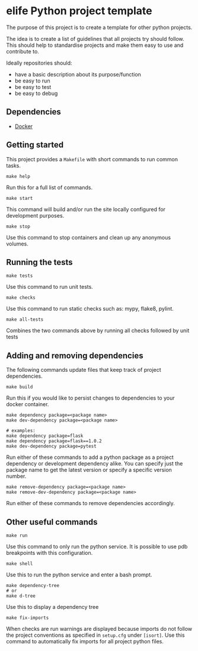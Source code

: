 elife Python project template
=============================
The purpose of this project is to create a template for other python projects.

The idea is to create a list of guidelines that all projects try should follow. 
This should help to standardise projects and make them easy to use and contribute to.

Ideally repositories should:
 - have a basic description about its purpose/function
 - be easy to run
 - be easy to test
 - be easy to debug


Dependencies
------------

* [Docker](https://www.docker.com/)

Getting started
---------------
This project provides a `Makefile` with short commands to run common tasks.

```
make help
```
Run this for a full list of commands.

```
make start
```
This command will build and/or run the site locally configured for development purposes.

```
make stop
```
Use this command to stop containers and clean up any anonymous volumes.

Running the tests
-----------------
```
make tests
```
Use this command to run unit tests.

```
make checks
```
Use this command to run static checks such as: mypy, flake8, pylint.

```
make all-tests
```
Combines the two commands above by running all checks followed by unit tests

Adding and removing dependencies
--------------------------------
The following commands update files that keep track of project dependencies.
```
make build
```
Run this if you would like to persist changes to dependencies to your docker container.

```
make dependency package=<package name>
make dev-dependency package=<package name>

# examples:
make dependency package=flask
make dependency package=flask==1.0.2
make dev-dependency package=pytest
```
Run either of these commands to add a python package as a project dependency or 
development dependency alike. You can specify just the package name to get the 
latest version or specify a specific version number.

```
make remove-dependency package=<package name>
make remove-dev-dependency package=<package name>
```
Run either of these commands to remove dependencies accordingly.

Other useful commands
---------------------
```
make run
```
Use this command to only run the python service.
It is possible to use pdb breakpoints with this configuration.

```
make shell
```
Use this to run the python service and enter a bash prompt.

```
make dependency-tree
# or
make d-tree
```
Use this to display a dependency tree

```
make fix-imports
```
When checks are run warnings are displayed because imports do not follow the
project conventions as specified in `setup.cfg` under `[isort]`.
Use this command to automatically fix imports for all project python files.